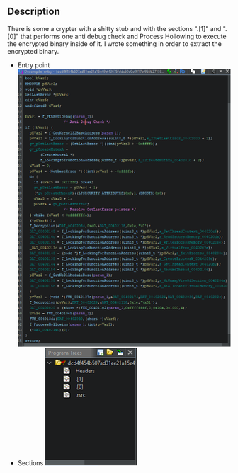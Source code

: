 ## Description
There is some a crypter with a shitty stub and with the sections ".[1]" and ".[0]" that performs one anti debug check and Process Hollowing to execute the encrypted binary inside of it.
I wrote something in order to extract the encrypted binary.

- Entry point ![](img/entrypoint.png)
- Sections
![](img/sections.png)